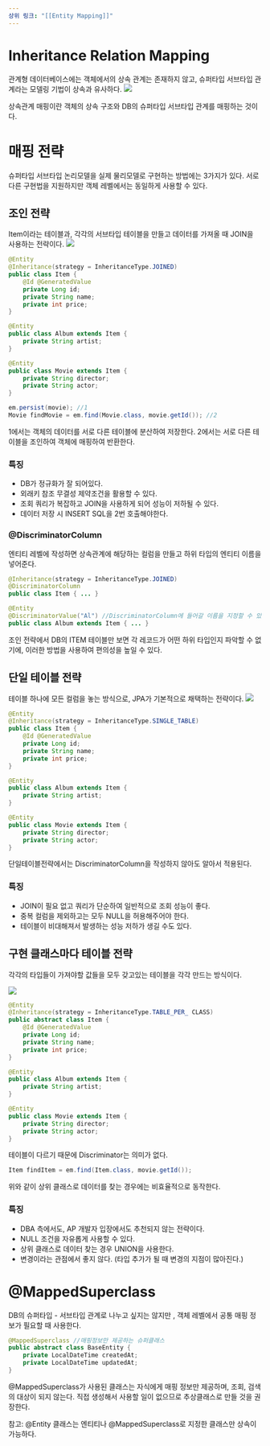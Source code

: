```yaml
---
상위 링크: "[[Entity Mapping]]"
---
```

# Inheritance Relation Mapping

관계형 데이터베이스에는 객체에서의 상속 관계는 존재하지 않고, 슈퍼타입 서브타입 관계라는 모델링 기법이 상속과 유사하다.
![](https://i.imgur.com/3n50fzZ.png)


상속관계 매핑이란 객체의 상속 구조와 DB의 슈퍼타입 서브타입 관계를 매핑하는 것이다.

# 매핑 전략
슈퍼타입 서브타입 논리모델을 실제 물리모델로 구현하는 방법에는 3가지가 있다. 서로다른 구현법을 지원하지만 객체 레벨에서는 동일하게 사용할 수 있다.
## 조인 전략
Item이라는 테이블과, 각각의 서브타입 테이블을 만들고 데이터를 가져올 때 JOIN을 사용하는 전략이다.
![](https://i.imgur.com/7zsOJ0w.png)

```java
@Entity
@Inheritance(strategy = InheritanceType.JOINED)
public class Item {
	@Id @GeneratedValue
	private Long id;
	private String name;
	private int price;
}

@Entity
public class Album extends Item {
	private String artist;
}

@Entity
public class Movie extends Item {
	private String director;
	private String actor;
}
```

```java
em.persist(movie); //1 
Movie findMovie = em.find(Movie.class, movie.getId()); //2
```
1에서는 객체의 데이터를 서로 다른 테이블에 분산하여 저장한다. 
2에서는 서로 다른 테이블을 조인하여 객체에 매핑하여 반환한다.

### 특징
* DB가 정규화가 잘 되어있다.
* 외래키 참조 무결성 제약조건을 활용할 수 있다.
* 조회 쿼리가 복잡하고 JOIN을 사용하게 되어 성능이 저하될 수 있다.
* 데이터 저장 시 INSERT SQL을 2번 호출해야한다.

### @DiscriminatorColumn
엔티티 레벨에 작성하면 상속관계에 해당하는 컬럼을 만들고 하위 타입의 엔티티 이름을 넣어준다.
```java
@Inheritance(strategy = InheritanceType.JOINED)
@DiscriminatorColumn
public class Item { ... }

@Entity
@DiscriminatorValue("Al") //DiscriminatorColumn에 들어갈 이름을 지정할 수 있다.
public class Album extends Item { ... }
```

조인 전략에서 DB의 ITEM 테이블만 보면 각 레코드가 어떤 하위 타입인지 파악할 수 없기에, 이러한 방법을 사용하여 편의성을 높일 수 있다.

## 단일 테이블 전략
테이블 하나에 모든 컬럼을 놓는 방식으로, JPA가 기본적으로 채택하는 전략이다.
![](https://i.imgur.com/azSxoQC.png)

```java
@Entity
@Inheritance(strategy = InheritanceType.SINGLE_TABLE)
public class Item {
	@Id @GeneratedValue
	private Long id;
	private String name;
	private int price;
}

@Entity
public class Album extends Item {
	private String artist;
}

@Entity
public class Movie extends Item {
	private String director;
	private String actor;
}
```

단일테이블전략에서는 DiscriminatorColumn을 작성하지 않아도 알아서 적용된다.

### 특징 
* JOIN이 필요 없고 쿼리가 단순하여 일반적으로 조회 성능이 좋다.
* 중복 컬럼을 제외하고는 모두 NULL을 허용해주어야 한다.
* 테이블이 비대해져서 발생하는 성능 저하가 생길 수도 있다.
## 구현 클래스마다 테이블 전략
각각의 타입들이 가져야할 값들을 모두 갖고있는 테이블을 각각 만드는 방식이다.

![](https://i.imgur.com/NT1eM7B.png)

```java
@Entity
@Inheritance(strategy = InheritanceType.TABLE_PER_ CLASS)
public abstract class Item { 
	@Id @GeneratedValue
	private Long id;
	private String name;
	private int price;
}

@Entity
public class Album extends Item {
	private String artist;
}

@Entity
public class Movie extends Item {
	private String director;
	private String actor;
}
```
테이블이 다르기 때문에 Discriminator는 의미가 없다.
```java
Item findItem = em.find(Item.class, movie.getId());
```
위와 같이 상위 클래스로 데이터를 찾는 경우에는 비효율적으로 동작한다.

### 특징
* DBA 측에서도, AP 개발자 입장에서도 추천되지 않는 전략이다.
* NULL 조건을 자유롭게 사용할 수 있다.
* 상위 클래스로 데이터 찾는 경우 UNION을 사용한다.
* 변경이라는 관점에서 좋지 않다. (타입 추가가 될 때 변경의 지점이 많아진다.)


# @MappedSuperclass

DB의 슈퍼타입 - 서브타입 관계로 나누고 싶지는 않지만 , 객체 레벨에서 공통 매핑 정보가 필요할 때 사용한다.

```java
@MappedSuperclass //매핑정보만 제공하는 슈퍼클래스
public abstract class BaseEntity {
	private LocalDateTime createdAt;
	private LocalDateTime updatedAt; 
}
```

@MappedSuperclass가 사용된 클래스는 자식에게 매핑 정보만 제공하며, 조회, 검색의 대상이 되지 않는다. 직접 생성해서 사용할 일이 없으므로 추상클래스로 만들 것을 권장한다.

참고: @Entity 클래스는 엔티티나 @MappedSuperclass로 지정한 클래스만 상속이 가능하다.



